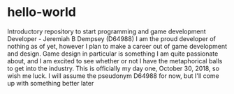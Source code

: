 # hello-world
Introductory repository to start programming and game development
Developer - Jeremiah B Dempsey (D64988)
  I am the proud developer of nothing as of yet, however I plan to make a career out of game development and design. Game design in particular is something I am quite passionate about, and I am excited to see whether or not I have the metaphorical balls to get into the industry. This is officially my day one, October 30, 2018, so wish me luck. I will assume the pseudonym D64988 for now, but I'll come up with something better later
